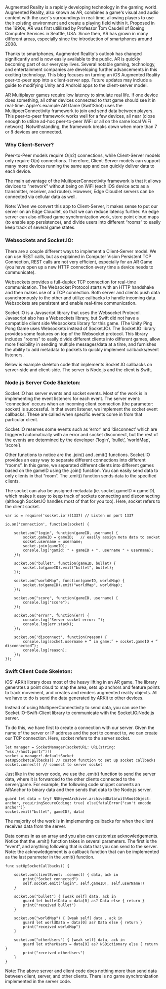 Augmented Reality is a rapidly developing technology in the gaming world. Augmented Reality, also known as AR, combines a game's visual and audio content with the user's surroundings in real-time, allowing players to use their existing environment and create a playing field within it. Proposed in the 1990s, AR was first utililized by Professor Tom Caudell of Boeing Computer Services in Seattle, USA. Since then, AR has grown in many different areas, especially since the introduction of smartphones around 2008.

Thanks to smartphones, Augmented Reality's outlook has changed significantly and is now easily available to the public. AR is quickly becoming part of our everyday lives. Several notable gaming, technology, and entertainment companies are developing further advancements in this exciting technology. This blog focuses on turning an iOS Augmented Reality peer-to-peer app into a client-server app. Future updates may include a guide to modifying Unity and Android apps to the client-server model.

AR Multiplayer games require low latency to simulate real life. If one device does something, all other devices connected to that game should see it in real-time. Apple's example AR Game (SwiftShot) uses the MultipeerConnectivity framework to join and send data between players. This peer-to-peer framework works well for a few devices, all near (close enough to utilize ad-hoc peer-to-peer WiFi or all on the same local WiFi network). Notwithstanding, the framework breaks down when more than 7 or 8 devices are connected. 

### Why Client-Server?
<add image>

Peer-to-Peer models require O(n2) connections, while Client-Server models only require O(n) connections. Therefore, Client-Server models can support many more devices running the same app and can quickly deliver data to each device.

The main advantage of the MultipeerConnectivity framework is that it allows devices to "network" without being on WiFi (each iOS device acts as a transmitter, receiver, and router). However, Edge Cloudlet servers can be connected via cellular data as well.

Note: When we convert this app to Client-Server, it makes sense to put our server on an Edge Cloudlet, so that we can reduce latency further. An edge server can also offload game synchronization work, store point cloud maps (to enable app persistence), and divide users into different “rooms” to easily keep track of several game states.

### Websockets and Socket.IO:
There are a couple different ways to implement a Client-Server model. We can use REST calls, but as explained in Computer Vision Persistent TCP Connection, REST calls are not very efficient, especially for an AR Game (you have open up a new HTTP connection every time a device needs to communicate).

Websockets provides a full-duplex TCP connection for real-time communication. The Websocket Protocol starts with an HTTP handshake and then makes use of a TCP connection. Both server and clients push data asynchronously to the other and utilize callbacks to handle incoming data. Websockets are persistent and enable real-time communication.

Socket.IO is a Javascript library that uses the Websocket Protocol. Javascript also has a Websockets library, but Swift did not have a compatible client side Websockets library for this game. (The Unity Ping Pong Game uses Websockets instead of Socket.IO). The Socket.IO library provides some features on top of the Websocket protocol. This library includes "rooms" to easily divide different clients into different games,  allow more flexibility in sending multiple messages/data at a time, and furnishes the ability to add metadata to packets to quickly implement callbacks/event listeners.

Below is example skeleton code that implements Socket.IO callbacks on server-side and client-side. The server is Node.js and the client is Swift.

### Node.js Server Code Skeleton:
Socket.IO has server events and socket events. Most of the work is in implementing the event listeners for each event. The server event: 'connection' occurs when an incoming client connection (the parameter: socket) is successful. In that event listener, we implement the socket event callbacks. These are called when specific events come in from that particular client.

Socket.IO reserves some events such as ‘error’ and ‘disconnect’ which are triggered automatically with an error and socket disconnect, but the rest of the events are determined by the developer (’login', ‘bullet’, ‘worldMap’, ‘score’).

Other functions to notice are the .join() and .emit() functions. Socket.IO provides an easy way to separate different connections into different “rooms”. In this game, we separated different clients into different games based on the gameID using the .join() function. You can easily send data to only clients in that “room”. The .emit() function sends data to the specified clients.

The socket can also be assigned metadata (ie. socket.gameID = gameID), which makes it easy to keep track of sockets connecting and disconnecting (although Socket.IO handles most of that for you too). Here, socket refers to the client socket.
```
var io = require('socket.io')(1337) // Listen on port 1337

io.on('connection', function(socket) { 

    socket.on("login", function(gameID, username) {
        socket.gameID = gameID;   // easily assign meta data to socket
        socket.username = username;
        socket.join(gameID);
        console.log("gamid: " + gameID + ", username " + username);
    });

    socket.on("bullet", function(gameID, bullet) {
        socket.to(gameID).emit("bullet", bullet);
    });

    socket.on("worldMap", function(gameID, worldMap) {
        socket.to(gameID).emit("worldMap", worldMap);
    });

    socket.on("score", function(gameID, username) {
        console.log("score");
    });

    socket.on("error", function(err) {
        console.log("Server socket error: ");
        console.log(err.stack);
    });
    
    socket.on('disconnect', function(reason) {
        console.log(socket.username + “ in game:” + socket.gameID + “ disconnected”);
        console.log(reason);
    });
});
```

### Swift Client Code Skeleton:
iOS' ARKit library does most of the heavy lifting in an AR game. The library generates a point cloud to map the area, sets up anchors and feature points to track movement, and creates and renders augmented reality objects. All we have to do is send the data generated by ARKit to other devices.

Instead of using MultipeerConnectivity to send data, you can use the Socket.IO-Swift-Client library to communicate with the Socket.IO.Node.js server.

To do this, we have first to create a connection with our server. Given the name of the server or IP address and the port to connect to, we can create our TCP connection. Here, socket refers to the server socket.
```
let manager = SocketManager(socketURL: URL(string: "wss://host:port/")!)
socket = manager!.defaultSocket
setUpSocketCallbacks() // custom function to set up socket callbacks
socket.connect() // connect to server socket
```

Just like in the server code, we use the .emit() function to send the server data, where it is forwarded to the other clients connected to the server/game. For example, the following code snippet converts an ARAnchor to binary data and then sends that data to the Node.js server.
```
guard let data = try? NSKeyedArchiver.archivedData(withRootObject: anchor, requiringSecureCoding: true) else{fatalError("can't encode anchor")}
socket.emit("bullet", gameID!, data)
```
The majority of the work is in implementing callbacks for when the client receives data from the server.

Data comes in as an array and you also can customize acknowledgements. Notice that the .emit() function takes in several parameters. The first is the “event”, and anything following that is data that you can send to the server. Note: the acknowledgement is a callback function that can be implemented as the last parameter in the .emit() function.
```
func setUpSocketCallbacks() {

    socket.on(clientEvent: .connect) { data, ack in
        print("Socket connected")
        self.socket.emit("login", self.gameID!, self.userName!)
    }
        
    socket.on("bullet") { [weak self] data, ack in
        guard let bulletData = data[0] as? Data else { return }
        print("received bullet")
    }
                
    socket.on("worldMap") { [weak self] data , ack in
        guard let worldData = data[0] as? Data else { return }
        print("received worldMap")
    }
        
    socket.on("otherUsers") { [weak self] data, ack in
        guard let otherUsers = data[0] as? NSDictionary else { return }
        print("received otherUsers")
    }
}
```
Note: The above server and client code does nothing more than send data between client, server, and other clients. There is no game synchronization implemented in the server code.

 
